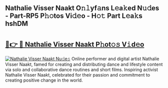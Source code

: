 ## Nathalie Visser Naakt O𝚗𝚕yf𝚊ns L𝚎a𝚔ed N𝚞𝚍es - Part-RP5 P𝚑𝚘tos Vi𝚍𝚎o - H𝚘𝚝 Part L𝚎a𝚔s hshDM

# <h2><a href="http://kf1vf4.oniu.top/?m=Nathalie+Visser+Naakt">🔗👉 🔴 Nathalie Visser Naakt P𝚑ot𝚘𝚜 V𝚒d𝚎o</a></h2>

[![Nathalie Visser Naakt Nu𝚍e𝚜](https://i.imgur.com/0qMVB7G.gif)](http://kf1vf4.oniu.top/?m=Nathalie+Visser+Naakt)
Online performer and digital artist Nathalie Visser Naakt, famed for creating and distributing dance and lifestyle content via solo and collaborative dance routines and short films. Inspiring activist Nathalie Visser Naakt, celebrated for their passion and commitment to creating positive change in the world.  
